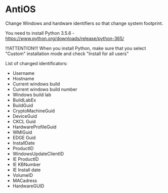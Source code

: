 # AntiOS

Change Windows and hardware identifiers so that change system footprint.

You need to install Python 3.5.6 - https://www.python.org/downloads/release/python-365/

!!!ATTENTION!!!
When you install Python, make sure that you select "Custom" installation mode and check "Install for all users" 

List of changed identificators:

* Username
* Hostname
* Current windows build
* Current windows build number
* Windows build lab
* BuildLabEx
* BuildGuid
* CryptoMachineGuid
* DeviceGuid
* CKCL Guid
* HardwareProfileGuid
* WMIGuid
* EDGE Guid
* InstallDate
* ProductID
* WindowsUpdateClientID
* IE ProductID
* IE KBNumber
* IE Install date
* VolumeID
* MACadress
* HardwareGUID
